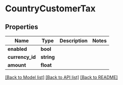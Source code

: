 # CountryCustomerTax

## Properties
Name | Type | Description | Notes
------------ | ------------- | ------------- | -------------
**enabled** | **bool** |  | 
**currency_id** | **string** |  | 
**amount** | **float** |  | 

[[Back to Model list]](../../README.md#documentation-for-models) [[Back to API list]](../../README.md#documentation-for-api-endpoints) [[Back to README]](../../README.md)

